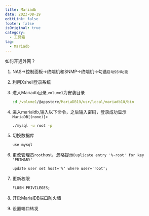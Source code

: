 ```yaml
---
title: Mariadb
date: 2023-08-19
editLink: false
footer: false
isOriginal: true
category:
  - 工具箱
tag: 
  - Mariadb
---
```


如何开通外网？

1. NAS->控制面板->终端机和SNMP->终端机->勾选`启动SSH功能`
2. 利用Xshell登录系统
3. 进入Mariadb目录,`volume1`为安装目录

    ```cmd
    cd /volume1/@appstore/MariaDB10/usr/local/mariadb10/bin
    ```

4. 进入marialdb,输入以下命令，之后输入密码，登录成功显示`MariaDB[(none)]>`

    ```cmd
    ./mysql -u root -p
    ```

5. 切换数据库

    ```cmd
    use mysql
    ```

6. 更改管理员`root`host，忽略提示`Duplicate entry '%-root' for key 'PRIMARY'`

    ```cmd
    update user set host='%' where user='root';
    ```

7. 更新权限

    ```cmd
    FLUSH PRIVILEGES;
    ```

8. 开启MarialDB端口防火墙

9. 设置端口转发
